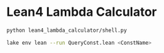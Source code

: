 # Lean4 Lambda Calculator

```bash
python lean4_lambda_calculator/shell.py
```

```bash
lake env lean --run QueryConst.lean <ConstName>
```